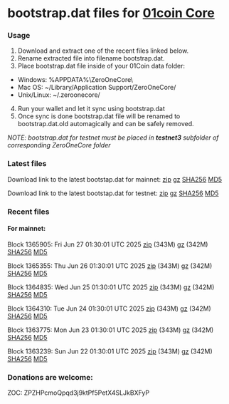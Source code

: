 # bootstrap.dat files for [01coin Core](https://01coin.io)

### Usage

1. Download and extract one of the recent files linked below.
2. Rename extracted file into filename bootstrap.dat.
3. Place bootstrap.dat file inside of your 01Coin data folder:
 - Windows: %APPDATA%\ZeroOneCore\
 - Mac OS: ~/Library/Application Support/ZeroOneCore/
 - Unix/Linux: ~/.zeroonecore/
4. Run your wallet and let it sync using bootstrap.dat
5. Once sync is done bootstrap.dat file will be renamed to bootstrap.dat.old automagically and can be safely removed.

_NOTE: bootstrap.dat for testnet must be placed in **testnet3** subfolder of corresponding ZeroOneCore folder_

### Latest files
Download link to the latest bootstap.dat for mainnet: [zip](https://files.01coin.io/mainnet/bootstrap.dat.zip) [gz](https://files.01coin.io/mainnet/bootstrap.dat.tar.gz) [SHA256](https://files.01coin.io/mainnet/sha256.txt) [MD5](https://files.01coin.io/mainnet/md5.txt)

Download link to the latest bootstap.dat for testnet: [zip](https://files.01coin.io/testnet/bootstrap.dat.zip) [gz](https://files.01coin.io/testnet/bootstrap.dat.tar.gz) [SHA256](https://files.01coin.io/testnet/sha256.txt) [MD5](https://files.01coin.io/testnet/md5.txt)

### Recent files

#### For mainnet:

Block 1365905: Fri Jun 27 01:30:01 UTC 2025 [zip](https://files.01coin.io/mainnet/2025-06-27/bootstrap.dat.zip) (343M) [gz](https://files.01coin.io/mainnet/2025-06-27/bootstrap.dat.tar.gz) (342M) [SHA256](https://files.01coin.io/mainnet/2025-06-27/sha256.txt) [MD5](https://files.01coin.io/mainnet/2025-06-27/md5.txt)

Block 1365355: Thu Jun 26 01:30:01 UTC 2025 [zip](https://files.01coin.io/mainnet/2025-06-26/bootstrap.dat.zip) (343M) [gz](https://files.01coin.io/mainnet/2025-06-26/bootstrap.dat.tar.gz) (342M) [SHA256](https://files.01coin.io/mainnet/2025-06-26/sha256.txt) [MD5](https://files.01coin.io/mainnet/2025-06-26/md5.txt)

Block 1364835: Wed Jun 25 01:30:01 UTC 2025 [zip](https://files.01coin.io/mainnet/2025-06-25/bootstrap.dat.zip) (343M) [gz](https://files.01coin.io/mainnet/2025-06-25/bootstrap.dat.tar.gz) (342M) [SHA256](https://files.01coin.io/mainnet/2025-06-25/sha256.txt) [MD5](https://files.01coin.io/mainnet/2025-06-25/md5.txt)

Block 1364310: Tue Jun 24 01:30:01 UTC 2025 [zip](https://files.01coin.io/mainnet/2025-06-24/bootstrap.dat.zip) (343M) [gz](https://files.01coin.io/mainnet/2025-06-24/bootstrap.dat.tar.gz) (342M) [SHA256](https://files.01coin.io/mainnet/2025-06-24/sha256.txt) [MD5](https://files.01coin.io/mainnet/2025-06-24/md5.txt)

Block 1363775: Mon Jun 23 01:30:01 UTC 2025 [zip](https://files.01coin.io/mainnet/2025-06-23/bootstrap.dat.zip) (343M) [gz](https://files.01coin.io/mainnet/2025-06-23/bootstrap.dat.tar.gz) (342M) [SHA256](https://files.01coin.io/mainnet/2025-06-23/sha256.txt) [MD5](https://files.01coin.io/mainnet/2025-06-23/md5.txt)

Block 1363239: Sun Jun 22 01:30:01 UTC 2025 [zip](https://files.01coin.io/mainnet/2025-06-22/bootstrap.dat.zip) (343M) [gz](https://files.01coin.io/mainnet/2025-06-22/bootstrap.dat.tar.gz) (342M) [SHA256](https://files.01coin.io/mainnet/2025-06-22/sha256.txt) [MD5](https://files.01coin.io/mainnet/2025-06-22/md5.txt)


### Donations are welcome:

ZOC: ZPZHPcmoQpqd3j9ktPf5PetX4SLJkBXFyP
